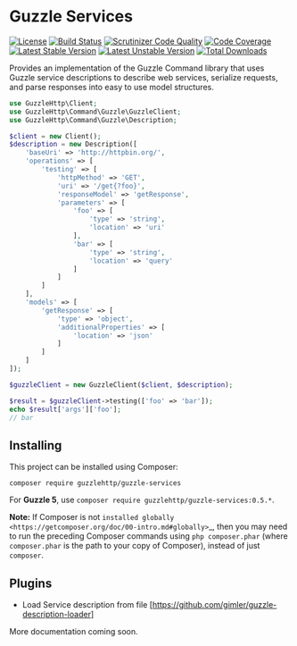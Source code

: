 # Guzzle Services

[![License](https://poser.pugx.org/guzzlehttp/guzzle-services/license)](https://packagist.org/packages/guzzlehttp/guzzle-services)
[![Build Status](https://travis-ci.org/guzzle/guzzle-services.svg?branch=guzzle6)](https://travis-ci.org/guzzle/guzzle-services)
[![Scrutinizer Code Quality](https://scrutinizer-ci.com/g/guzzle/guzzle-services/badges/quality-score.png?b=guzzle6)](https://scrutinizer-ci.com/g/guzzle/guzzle-services/?branch=guzzle6)
[![Code Coverage](https://scrutinizer-ci.com/g/guzzle/guzzle-services/badges/coverage.png?b=guzzle6)](https://scrutinizer-ci.com/g/guzzle/guzzle-services/?branch=guzzle6)
[![Latest Stable Version](https://poser.pugx.org/guzzlehttp/guzzle-services/v/stable)](https://packagist.org/packages/guzzlehttp/guzzle-services)
[![Latest Unstable Version](https://poser.pugx.org/guzzlehttp/guzzle-services/v/unstable)](https://packagist.org/packages/guzzlehttp/guzzle-services)
[![Total Downloads](https://poser.pugx.org/guzzlehttp/guzzle-services/downloads)](https://packagist.org/packages/guzzlehttp/guzzle-services)

Provides an implementation of the Guzzle Command library that uses Guzzle service descriptions to describe web services, serialize requests, and parse responses into easy to use model structures.

```php
use GuzzleHttp\Client;
use GuzzleHttp\Command\Guzzle\GuzzleClient;
use GuzzleHttp\Command\Guzzle\Description;

$client = new Client();
$description = new Description([
	'baseUri' => 'http://httpbin.org/',
	'operations' => [
		'testing' => [
			'httpMethod' => 'GET',
			'uri' => '/get{?foo}',
			'responseModel' => 'getResponse',
			'parameters' => [
				'foo' => [
					'type' => 'string',
					'location' => 'uri'
				],
				'bar' => [
					'type' => 'string',
					'location' => 'query'
				]
			]
		]
	],
	'models' => [
		'getResponse' => [
			'type' => 'object',
			'additionalProperties' => [
				'location' => 'json'
			]
		]
	]
]);

$guzzleClient = new GuzzleClient($client, $description);

$result = $guzzleClient->testing(['foo' => 'bar']);
echo $result['args']['foo'];
// bar
```

## Installing

This project can be installed using Composer:

``composer require guzzlehttp/guzzle-services``

For **Guzzle 5**, use ``composer require guzzlehttp/guzzle-services:0.5.*``.

**Note:** If Composer is not
`installed globally <https://getcomposer.org/doc/00-intro.md#globally>`_,
then you may need to run the preceding Composer commands using
``php composer.phar`` (where ``composer.phar`` is the path to your copy of
Composer), instead of just ``composer``.

## Plugins

* Load Service description from file [https://github.com/gimler/guzzle-description-loader]

More documentation coming soon.